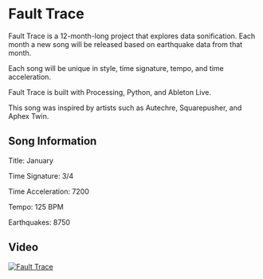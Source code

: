 # Fault Trace

Fault Trace is a 12-month-long project that explores data sonification. Each month a new song will be released based on earthquake data from that month.

Each song will be unique in style, time signature, tempo, and time acceleration.

Fault Trace is built with Processing, Python, and Ableton Live.

This song was inspired by artists such as Autechre, Squarepusher, and Aphex Twin.

## Song Information

Title: January

Time Signature: 3/4

Time Acceleration: 7200

Tempo: 125 BPM

Earthquakes: 8750

## Video

[![Fault Trace](https://img.youtube.com/vi/SO6j19QDf78/maxresdefault.jpg)](https://www.youtube.com/watch?v=SO6j19QDf78)
